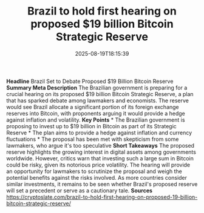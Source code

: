 ﻿---
title: "Brazil to hold first hearing on proposed $19 billion Bitcoin Strategic Reserve"
date: "2025-08-19T18:15:39"
category: "Markets"
summary: ""
slug: "brazil to hold first hearing on proposed 19 billion bitcoin "
source_urls:
  - "https://cryptoslate.com/brazil-to-hold-first-hearing-on-proposed-19-billion-bitcoin-strategic-reserve/"
seo:
  title: "Brazil to hold first hearing on proposed $19 billion Bitcoin Strategic Reserve | Hash n Hedge"
  description: ""
  keywords: ["news", "markets", "brief"]
---
**Headline** Brazil Set to Debate Proposed $19 Billion Bitcoin Reserve  **Summary Meta Description** The Brazilian government is preparing for a crucial hearing on its proposed $19 billion Bitcoin Strategic Reserve, a plan that has sparked debate among lawmakers and economists. The reserve would see Brazil allocate a significant portion of its foreign exchange reserves into Bitcoin, with proponents arguing it would provide a hedge against inflation and volatility.  **Key Points**  * The Brazilian government is proposing to invest up to $19 billion in Bitcoin as part of its Strategic Reserve * The plan aims to provide a hedge against inflation and currency fluctuations * The proposal has been met with skepticism from some lawmakers, who argue it's too speculative  **Short Takeaways** The proposed reserve highlights the growing interest in digital assets among governments worldwide. However, critics warn that investing such a large sum in Bitcoin could be risky, given its notorious price volatility.  The hearing will provide an opportunity for lawmakers to scrutinize the proposal and weigh the potential benefits against the risks involved. As more countries consider similar investments, it remains to be seen whether Brazil's proposed reserve will set a precedent or serve as a cautionary tale.  **Sources** https://cryptoslate.com/brazil-to-hold-first-hearing-on-proposed-19-billion-bitcoin-strategic-reserve/ 
